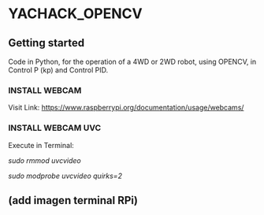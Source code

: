 # YACHACK_OPENCV

## Getting started

Code in Python, for the operation of a 4WD or 2WD robot, using OPENCV, in Control P (kp) and Control PID.

### INSTALL WEBCAM
Visit Link:
https://www.raspberrypi.org/documentation/usage/webcams/

### INSTALL WEBCAM UVC
Execute in Terminal:

_sudo rmmod uvcvideo_

_sudo modprobe uvcvideo quirks=2_

## (add imagen terminal RPi)

